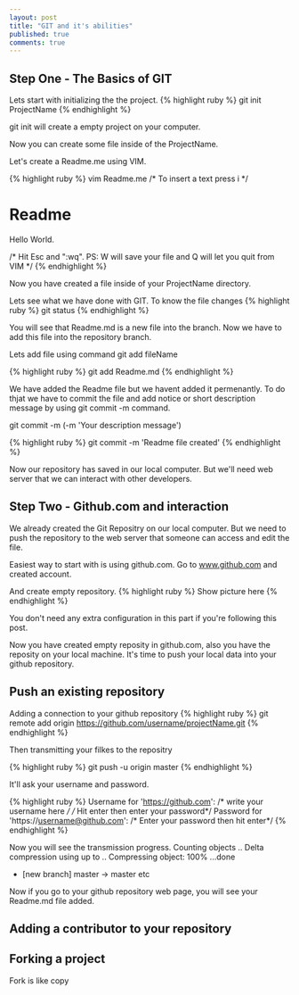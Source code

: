 ```yaml
---
layout: post
title: "GIT and it's abilities"
published: true
comments: true
---
```

Step One - The Basics of GIT
----------------------------

Lets start with initializing the the project. 
{% highlight ruby %}
git init ProjectName
{% endhighlight %}

git init will create a empty project on your computer.

Now you can create some file inside of the ProjectName. 

Let's create a Readme.me using VIM. 

{% highlight ruby %}
vim Readme.me
/* To insert a text press i */

Readme
=====

Hello World.

/* Hit Esc and ":wq". PS: W will save your file and Q will let you quit from VIM */
{% endhighlight %}

Now you have created a file inside of your ProjectName directory. 

Lets see what we have done with GIT. To know the file changes 
{% highlight ruby %}
git status
{% endhighlight %}

You will see that Readme.md is a new file into the branch. Now we have to add this file into the repository branch. 

Lets add file using command git add fileName

{% highlight ruby %}
git add Readme.md
{% endhighlight %}

We have added the Readme file but we havent added it permenantly. To do thjat we have to commit the file and add notice or short description message by using git commit -m command.

git commit -m (-m 'Your description message')

{% highlight ruby %}
git commit -m 'Readme file created'
{% endhighlight %}

Now our repository has saved in our local computer. But we'll need web server that we can interact with other developers.

Step Two - Github.com and interaction
-------------------------------------

We already created the Git Repositry on our local computer. But we need to push the repository to the web server that someone can access and edit the file. 

Easiest way to start with is using github.com. Go to www.github.com and created account. 

And create empty repository. 
{% highlight ruby %}
Show picture here
{% endhighlight %}

You don't need any extra configuration in this part if you're following this post. 

Now you have created empty reposity in github.com, also you have the reposity on your local machine. It's time to push your local data into your github repository. 

Push an existing repository
---------------------------
Adding a connection to your github repository
{% highlight ruby %}
git remote add origin https://github.com/username/projectName.git
{% endhighlight %}

Then transmitting your filkes to the repositry

{% highlight ruby %}
git push -u origin master
{% endhighlight %}

It'll ask your username and password. 

{% highlight ruby %}
Username for 'https://github.com': /* write your username here */ 
/* Hit enter then enter your password*/
Password for 'https://username@github.com': /* Enter your password then hit enter*/
{% endhighlight %}

Now you will see the transmission progress. 
Counting objects ..
Delta compression using up to ..
Compressing object: 100% ...done
* [new branch] master -> master
etc

Now if you go to your github repository web page, you will see your Readme.md file added. 

Adding a contributor to your repository
---------------------------------------




Forking a project
-----------------

Fork is like copy

